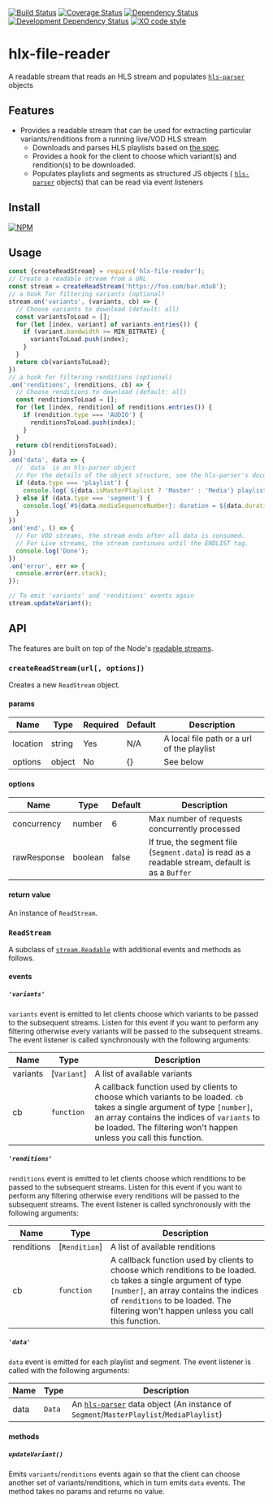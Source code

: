 [![Build Status](https://travis-ci.org/hlxjs/hlx-file-reader.svg?branch=master)](https://travis-ci.org/hlxjs/hlx-file-reader)
[![Coverage Status](https://coveralls.io/repos/github/hlxjs/hlx-file-reader/badge.svg?branch=master)](https://coveralls.io/github/hlxjs/hlx-file-reader?branch=master)
[![Dependency Status](https://david-dm.org/hlxjs/hlx-file-reader.svg)](https://david-dm.org/hlxjs/hlx-file-reader)
[![Development Dependency Status](https://david-dm.org/hlxjs/hlx-file-reader/dev-status.svg)](https://david-dm.org/hlxjs/hlx-file-reader#info=devDependencies)
[![XO code style](https://img.shields.io/badge/code_style-XO-5ed9c7.svg)](https://github.com/sindresorhus/xo)

# hlx-file-reader

A readable stream that reads an HLS stream and populates [`hls-parser`](https://github.com/kuu/hls-parser) objects

## Features
* Provides a readable stream that can be used for extracting particular variants/renditions from a running live/VOD HLS stream
  * Downloads and parses HLS playlists based on [the spec](https://tools.ietf.org/html/draft-pantos-http-live-streaming-21).
  * Provides a hook for the client to choose which variant(s) and rendition(s) to be downloaded.
  * Populates playlists and segments as structured JS objects ( [`hls-parser`](https://github.com/kuu/hls-parser) objects) that can be read via event listeners

## Install
[![NPM](https://nodei.co/npm/hlx-file-reader.png?mini=true)](https://nodei.co/npm/hlx-file-reader/)

## Usage
```js
const {createReadStream} = require('hlx-file-reader');
// Create a readable stream from a URL
const stream = createReadStream('https://foo.com/bar.m3u8');
// a hook for filtering variants (optional)
stream.on('variants', (variants, cb) => {
  // Choose variants to download (default: all)
  const variantsToLoad = [];
  for (let [index, variant] of variants.entries()) {
    if (variant.bandwidth >= MIN_BITRATE) {
      variantsToLoad.push(index);
    }
  }
  return cb(variantsToLoad);
})
// a hook for filtering renditions (optional)
.on('renditions', (renditions, cb) => {
  // Choose renditions to download (default: all)
  const renditionsToLoad = [];
  for (let [index, rendition] of renditions.entries()) {
    if (rendition.type === 'AUDIO') {
      renditionsToLoad.push(index);
    }
  }
  return cb(renditionsToLoad);
})
.on('data', data => {
  // `data` is an hls-parser object
  // For the details of the object structure, see the hls-parser's document
  if (data.type === 'playlist') {
    console.log(`${data.isMasterPlaylist ? 'Master' : 'Media'} playlist`);
  } else if (data.type === 'segment') {
    console.log(`#${data.mediaSequenceNumber}: duration = ${data.duration}, byte length = ${data.data.length}`);
  }
})
.on('end', () => {
  // For VOD streams, the stream ends after all data is consumed.
  // For Live streams, the stream continues until the ENDLIST tag.
  console.log('Done');
})
.on('error', err => {
  console.error(err.stack);
});

// To emit 'variants' and 'renditions' events again
stream.updateVariant();
```

## API
The features are built on top of the Node's [readable streams](https://nodejs.org/api/stream.html#stream_readable_streams).

### `createReadStream(url[, options])`
Creates a new `ReadStream` object.

#### params
| Name    | Type   | Required | Default | Description   |
| ------- | ------ | -------- | ------- | ------------- |
| location     | string | Yes      | N/A     | A local file path or a url of the playlist  |
| options | object | No       | {}      | See below     |

#### options
| Name        | Type   | Default | Description                       |
| ----------- | ------ | ------- | --------------------------------- |
| concurrency | number | 6       | Max number of requests concurrently processed |
| rawResponse | boolean | false   | If true, the segment file (`Segment.data`) is read as a readable stream, default is as a `Buffer` |

#### return value
An instance of `ReadStream`.

### `ReadStream`
A subclass of [`stream.Readable`](https://nodejs.org/api/stream.html#stream_readable_streams) with additional events and methods as follows.

#### events

##### `'variants'`
`variants` event is emitted to let clients choose which variants to be passed to the subsequent streams. Listen for this event if you want to perform any filtering otherwise every variants will be passed to the subsequent streams. The event listener is called synchronously with the following arguments:

| Name     | Type       | Description                                       |
| -------- | ---------- | ------------------------------------------------- |
| variants | [`Variant`]    | A list of available variants                |
| cb       | `function` | A callback function used by clients to choose which variants to be loaded. `cb` takes a single argument of type `[number]`, an array contains the indices of `variants` to be loaded. The filtering won't happen unless you call this function.  |

##### `'renditions'`
`renditions` event is emitted to let clients choose which renditions to be passed to the subsequent streams. Listen for this event if you want to perform any filtering otherwise every renditions will be passed to the subsequent streams. The event listener is called synchronously with the following arguments:

| Name       | Type       | Description                                       |
| ---------- | ---------- | ------------------------------------------------- |
| renditions | [`Rendition`]    | A list of available renditions              |
| cb         | `function` | A callback function used by clients to choose which renditions to be loaded. `cb` takes a single argument of type `[number]`, an array contains the indices of `renditions` to be loaded. The filtering won't happen unless you call this function. |

##### `'data'`
`data` event is emitted for each playlist and segment. The event listener is called with the following arguments:

| Name    | Type      | Description              |
| ------- | --------- | ------------------------ |
| data | `Data` | An [`hls-parser`](https://github.com/kuu/hls-parser) data object (An instance of `Segment`/`MasterPlaylist`/`MediaPlaylist`) |

#### methods

##### `updateVariant()`
Emits `variants`/`renditions` events again so that the client can choose another set of variants/renditions, which in turn emits `data` events. The method takes no params and returns no value.
